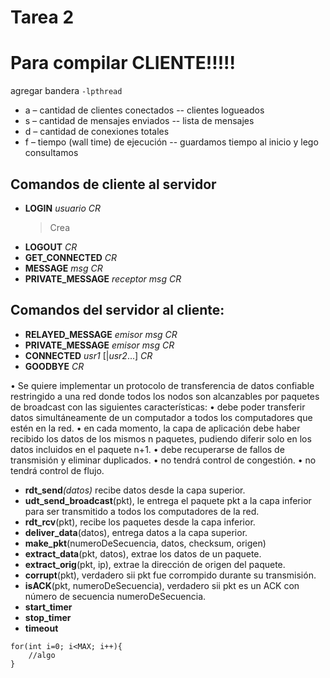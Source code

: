 # Tarea 2

# Para compilar CLIENTE!!!!!
 agregar bandera `-lpthread`

 * a – cantidad de clientes conectados -- clientes logueados
 * s – cantidad de mensajes enviados -- lista de mensajes
 * d – cantidad de conexiones totales
 * f – tiempo (wall time) de ejecución -- guardamos tiempo al inicio y lego consultamos

## Comandos de cliente al servidor
 * **LOGIN** _usuario_ _CR_
     > Crea
 * **LOGOUT** _CR_
 * **GET_CONNECTED** _CR_
 * **MESSAGE**  _msg_ _CR_
 * **PRIVATE_MESSAGE** _receptor_ _msg_ _CR_

## Comandos del servidor al cliente:
 * **RELAYED_MESSAGE**  _emisor_ _msg_ _CR_
 * **PRIVATE_MESSAGE**  _emisor_ _msg_ _CR_
 * **CONNECTED**  _usr1_ [|_usr2_...] _CR_
 * **GOODBYE** _CR_

 • Se quiere implementar un protocolo de transferencia de datos confiable restringido a una red donde todos
 los nodos son alcanzables por paquetes de broadcast con las siguientes características:
 • debe poder transferir datos simultáneamente de un computador a todos los computadores que estén en la
 red.
 • en cada momento, la capa de aplicación debe haber recibido los datos de los mismos n paquetes,
 pudiendo diferir solo en los datos incluidos en el paquete n+1.
 • debe recuperarse de fallos de transmisión y eliminar duplicados.
 • no tendrá control de congestión.
 • no tendrá control de flujo.

* **rdt_send**_(datos)_ recibe datos desde la capa superior.
* **udt_send_broadcast**(pkt), le entrega el paquete pkt a la capa inferior para ser transmitido a todos los computadores de la red.
* **rdt_rcv**(pkt), recibe los paquetes desde la capa inferior.
* **deliver_data**(datos), entrega datos a la capa superior.
* **make_pkt**(numeroDeSecuencia, datos, checksum, origen)
* **extract_data**(pkt, datos), extrae los datos de un paquete.
* **extract_orig**(pkt, ip), extrae la dirección de origen del paquete.
* **corrupt**(pkt), verdadero sii pkt fue corrompido durante su transmisión.
* **isACK**(pkt, numeroDeSecuencia), verdadero sii pkt es un ACK con número de secuencia numeroDeSecuencia.
* **start_timer**
* **stop_timer**
* **timeout**

```
for(int i=0; i<MAX; i++){
	//algo
}
```
